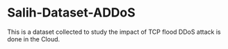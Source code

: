 # Salih-Dataset-ADDoS
This is a dataset collected to study the impact of TCP flood DDoS attack is done in the Cloud.
